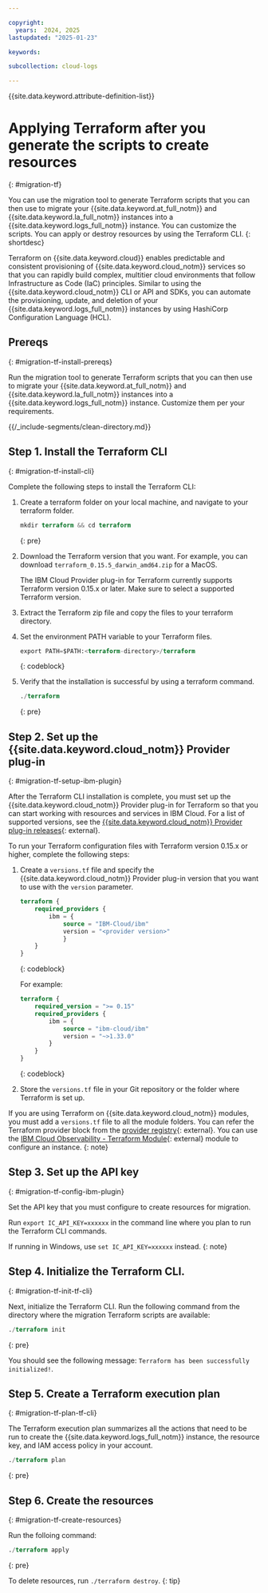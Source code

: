 ```yaml
---

copyright:
  years:  2024, 2025
lastupdated: "2025-01-23"

keywords:

subcollection: cloud-logs

---
```


{{site.data.keyword.attribute-definition-list}}



# Applying Terraform after you generate the scripts to create resources
{: #migration-tf}

You can use the migration tool to generate Terraform scripts that you can then use to migrate your {{site.data.keyword.at_full_notm}} and {{site.data.keyword.la_full_notm}} instances into a {{site.data.keyword.logs_full_notm}} instance. You can customize the scripts. You can apply or destroy resources by using the Terraform CLI.
{: shortdesc}

Terraform on {{site.data.keyword.cloud}} enables predictable and consistent provisioning of {{site.data.keyword.cloud_notm}} services so that you can rapidly build complex, multitier cloud environments that follow Infrastructure as Code (IaC) principles. Similar to using the {{site.data.keyword.cloud_notm}} CLI or API and SDKs, you can automate the provisioning, update, and deletion of your {{site.data.keyword.logs_full_notm}} instances by using HashiCorp Configuration Language (HCL).

## Prereqs
{: #migration-tf-install-prereqs}

Run the migration tool to generate Terraform scripts that you can then use to migrate your {{site.data.keyword.at_full_notm}} and {{site.data.keyword.la_full_notm}} instances into a {{site.data.keyword.logs_full_notm}} instance. Customize them per your requirements.


{{/_include-segments/clean-directory.md}}

## Step 1. Install the Terraform CLI
{: #migration-tf-install-cli}

Complete the following steps to install the Terraform CLI:

1. Create a terraform folder on your local machine, and navigate to your terraform folder.

    ```terraform
    mkdir terraform && cd terraform
    ```
    {: pre}

2. Download the Terraform version that you want. For example, you can download `terraform_0.15.5_darwin_amd64.zip` for a MacOS.

   The IBM Cloud Provider plug-in for Terraform currently supports Terraform version 0.15.x or later. Make sure to select a supported Terraform version.

3. Extract the Terraform zip file and copy the files to your terraform directory.

4. Set the environment PATH variable to your Terraform files.

    ```terraform
    export PATH=$PATH:<terraform-directory>/terraform
    ```
    {: codeblock}

5. Verify that the installation is successful by using a terraform command.

    ```terraform
    ./terraform
    ```
    {: pre}


## Step 2. Set up the {{site.data.keyword.cloud_notm}} Provider plug-in
{: #migration-tf-setup-ibm-plugin}

After the Terraform CLI installation is complete, you must set up the {{site.data.keyword.cloud_notm}} Provider plug-in for Terraform so that you can start working with resources and services in IBM Cloud. For a list of supported versions, see the [{{site.data.keyword.cloud_notm}} Provider plug-in releases](https://github.com/IBM-Cloud/terraform-provider-ibm/releases){: external}.



To run your Terraform configuration files with Terraform version 0.15.x or higher, complete the following steps:
1. Create a `versions.tf` file and specify the {{site.data.keyword.cloud_notm}} Provider plug-in version that you want to use with the `version` parameter.

    ```terraform
    terraform {
        required_providers {
            ibm = {
                source = "IBM-Cloud/ibm"
                version = "<provider version>"
                }
        }
    }
    ```
    {: codeblock}

    For example:

    ```terraform
    terraform {
        required_version = ">= 0.15"
        required_providers {
            ibm = {
                source = "ibm-cloud/ibm"
                version = "~>1.33.0"
            }
        }
    }
    ```
    {: codeblock}

2. Store the `versions.tf` file in your Git repository or the folder where Terraform is set up.


If you are using Terraform on {{site.data.keyword.cloud_notm}} modules, you must add a `versions.tf` file to all the module folders. You can refer the Terraform provider block from the [provider registry](https://registry.terraform.io/providers/IBM-Cloud/ibm/latest){: external}. You can use the [IBM Cloud Observability - Terraform Module](https://registry.terraform.io/modules/terraform-ibm-modules/observability/ibm/latest){: external} module to configure an instance.
{: note}



## Step 3. Set up the API key
{: #migration-tf-config-ibm-plugin}

Set the API key that you must configure to create resources for migration.

Run `export IC_API_KEY=xxxxxx` in the command line where you plan to run the Terraform CLI commands.

If running in Windows, use `set IC_API_KEY=xxxxxx` instead.
{: note}



## Step 4. Initialize the Terraform CLI.
{: #migration-tf-init-tf-cli}

Next, initialize the Terraform CLI. Run the following command from the directory where the migration Terraform scripts are available:

```terraform
./terraform init
```
{: pre}

You should see the following message: `Terraform has been successfully initialized!`.

## Step 5. Create a Terraform execution plan
{: #migration-tf-plan-tf-cli}

The Terraform execution plan summarizes all the actions that need to be run to create the {{site.data.keyword.logs_full_notm}} instance, the resource key, and IAM access policy in your account.

```terraform
./terraform plan
```
{: pre}


## Step 6. Create the resources
{: #migration-tf-create-resources}

Run the folloing command:

```terraform
./terraform apply
```
{: pre}

To delete resources, run `./terraform destroy`.
{: tip}
